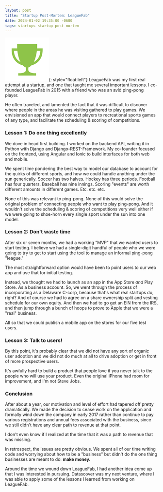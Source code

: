 ```yaml
---
layout: post
title: "Startup Post-Mortem: LeagueFab"
date: 2024-01-02 19:35:00 -0600
tags: startups startup-post-mortem
---
```


![logo](/assets/leaguefab.png){: style="float:left"} LeagueFab was my first
real attempt at a startup, and one that taught me several important lessons. I
co-founded LeagueFab in 2015 with a friend who was an avid ping-pong player.

He often traveled, and lamented the fact that it was difficult to discover where
people in the areas he was visiting gathered to play games.  We envisioned an
app that would connect players to recreational sports games of any type, and
facilitate the scheduling & scoring of competitions.


### Lesson 1: Do one thing excellently

We dove in head first building. I worked on the backend API, writing it in
Python with Django and Django-REST-Framework. My co-founder focused on the
frontend, using Angular and Ionic to build interfaces for both web and mobile.

We spent time pondering the best way to model our database to account for the
quirks of different sports, and how we could handle anything under the sun
generically. Soccer has two halves. Hockey has three periods. Football has four
quarters. Baseball has nine innings. Scoring "events" are worth different
amounts in different games. Etc. etc. etc.

None of this was relevant to ping-pong. None of this would solve the original
problem of connecting people who want to play ping-pong. And it wouldn't solve
the scheduling & scoring of competitions very well either if we were going to
shoe-horn every single sport under the sun into one model.


### Lesson 2: Don't waste time

After six or seven months, we had a working "MVP" that we wanted users to start
testing. I believe we had a single-digit handful of people who we were going to
try to get to start using the tool to manage an informal ping-pong "league."

The most straightforward option would have been to point users to our web app
and use that for initial testing.

Instead, we thought we had to launch as an app in the App Store _and_ Play
Store.  As a business account. So, we went through the process of incorporating
as a Delaware C-corp, because that's what real startups do, right? And of
course we had to agree on a share ownership split and vesting schedule for our
own equity. And then we had to go get an EIN from the IRS, and then jump
through a bunch of hoops to prove to Apple that we were a "real" business.

All so that we could publish a mobile app on the stores for our five test
users.


### Lesson 3: Talk to users!

By this point, it's probably clear that we did not have any sort of organic user
adoption and we did not do much at all to drive adoption or get in front of more
prospective users.

It's awfully hard to build a product that people love if you never talk to the
people who will use your product. Even the original iPhone had room for
improvement, and I'm not Steve Jobs.


### Conclusion

After about a year, our motivation and level of effort had tapered off pretty
dramatically. We made the decision to cease work on the application and formally
wind down the company in early 2017 rather than continue to pay various
registrations and annual fees associated with the business, since we still
didn't have any clear path to revenue at that point.

I don't even know if I realized at the time that it was a path to revenue that
was missing.

In retrospect, the issues are pretty obvious. We spent all of our time writing
code and worrying about how to be a "business" but didn't do the one thing
businesses are meant to do: <strong>make money.</strong>

Around the time we wound down LeagueFab, I had another idea come up that I was
interested in pursuing.
Datascover was my
next venture, where I was able to apply some of the lessons I learned from 
working on LeagueFab.
